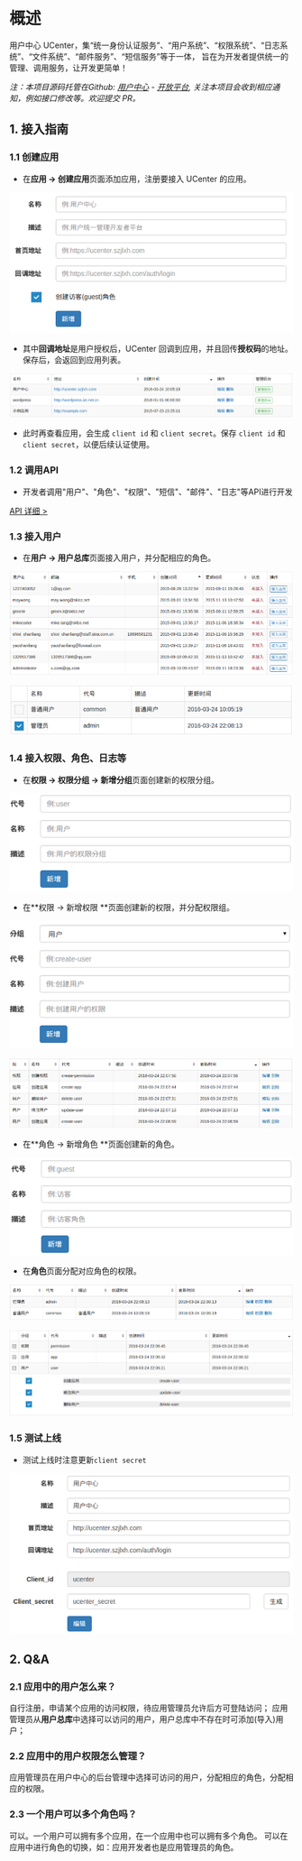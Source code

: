 概述
=======

用户中心 UCenter，集“统一身份认证服务”、“用户系统”、“权限系统”、“日志系统”、“文件系统”、“邮件服务”、“短信服务”等于一体，
旨在为开发者提供统一的管理、调用服务，让开发更简单！


*注：本项目源码托管在Github: [用户中心](https://github.com/yaoshanliang/ucenter) -
[开放平台](https://github.com/yaoshanliang/ucenter-open), 关注本项目会收到相应通知，例如接口修改等。欢迎提交 PR。*



## 1. 接入指南

### 1.1 创建应用
* 在**应用 -> 创建应用**页面添加应用，注册要接入 UCenter 的应用。

![图片](images/ucenter-app-create.png)

* 其中**回调地址**是用户授权后，UCenter 回调到应用，并且回传**授权码**的地址。保存后，会返回到应用列表。

![图片](images/ucenter-app-lists.png)

* 此时再查看应用，会生成 `client id` 和 `client secret`。保存 `client id` 和 `client secret`，以便后续认证使用。

### 1.2 调用API

* 开发者调用"用户"、"角色"、"权限"、"短信"、"邮件"、"日志"等API进行开发

[API 详细 >][api]

### 1.3 接入用户
* 在**用户 -> 用户总库**页面接入用户，并分配相应的角色。

![图片](images/ucenter-user-all.png)

![图片](images/ucenter-user-choose-role.png)

### 1.4 接入权限、角色、日志等
* 在**权限 -> 权限分组 -> 新增分组**页面创建新的权限分组。

![图片](images/ucenter-permission-create-group.png)

* 在**权限 -> 新增权限 **页面创建新的权限，并分配权限组。

![图片](images/ucenter-permission-create.png)

![图片](images/ucenter-permission-lists.png)

* 在**角色 -> 新增角色 **页面创建新的角色。

![图片](images/ucenter-role-create.png)


* 在**角色**页面分配对应角色的权限。

![图片](images/ucenter-role-lists.png)

![图片](images/ucenter-role-choose-permission.png)




### 1.5 测试上线

* 测试上线时注意更新`client secret`

![图片](images/ucenter-app-update.png)


## 2. Q&A

### 2.1 应用中的用户怎么来？

自行注册，申请某个应用的访问权限，待应用管理员允许后方可登陆访问；
应用管理员从**用户总库**中选择可以访问的用户，用户总库中不存在时可添加(导入)用户；

### 2.2 应用中的用户权限怎么管理？

应用管理员在用户中心的后台管理中选择可访问的用户，分配相应的角色，分配相应的权限。

### 2.3 一个用户可以多个角色吗？

可以。一个用户可以拥有多个应用，在一个应用中也可以拥有多个角色。
可以在应用中进行角色的切换，如：应用开发者也是应用管理员的角色。



[api]: api.html
